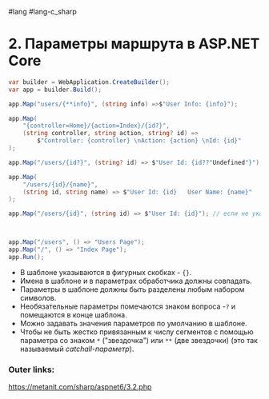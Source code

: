 #lang #lang-c_sharp 

# 2. Параметры маршрута в ASP.NET Core

```csharp
var builder = WebApplication.CreateBuilder();
var app = builder.Build();

app.Map("users/{**info}", (string info) =>$"User Info: {info}");

app.Map(
    "{controller=Home}/{action=Index}/{id?}", 
    (string controller, string action, string? id) =>
        $"Controller: {controller} \nAction: {action} \nId: {id}"
);

app.Map("/users/{id?}", (string? id) => $"User Id: {id??"Undefined"}");

app.Map(
    "/users/{id}/{name}", 
    (string id, string name) => $"User Id: {id}   User Name: {name}"
);

app.Map("/users/{id}", (string id) => $"User Id: {id}"); // если не указать тип, то делегат-обработчик будет рассматриваться как RequestDelegate



app.Map("/users", () => "Users Page");
app.Map("/", () => "Index Page");
app.Run();
```

- В шаблоне указываются в фигурных скобках - `{}`.
- Имена в шаблоне и в параметрах обработчика должны совпадать.
- Параметры в шаблоне должны быть разделены любым набором символов.
- Необязательные параметры помечаются знаком вопроса -`?` и помещаются в конце шаблона.
- Можно задавать значения параметров по умолчанию в шаблоне.
- Чтобы не быть жестко привязанным к числу сегментов с помощью параметра со знаком `*` ("звездочка") или `**` (две звездочки) (это так называемый *catchall-параметр*).

### Outer links:
https://metanit.com/sharp/aspnet6/3.2.php